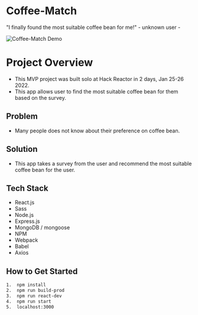 # Coffee-Match #
"I finally found the most suitable coffee bean for me!" - unknown user -

![Coffee-Match Demo](https://media1.giphy.com/media/VwFjQVilata73QkGBz/giphy.gif?cid=790b7611c1b25c76d170a7083940fdeedd84dbe0a5d5a1c3&rid=giphy.gif&ct=g)
# Project Overview
- This MVP project was built solo at Hack Reactor in 2 days, Jan 25-26 2022.
- This app allows user to find the most suitable coffee bean for them based on the survey.

## Problem ##
 - Many people does not know about their preference on coffee bean.

## Solution ##
- This app takes a survey from the user and recommend the most suitable coffee bean for the user.

## Tech Stack ##
- React.js
- Sass
- Node.js
- Express.js
- MongoDB / mongoose
- NPM
- Webpack
- Babel
- Axios

## How to Get Started ##

```bash
1.  npm install
2.  npm run build-prod
3.  npm run react-dev
4.  npm run start
5.  localhost:3000
```
